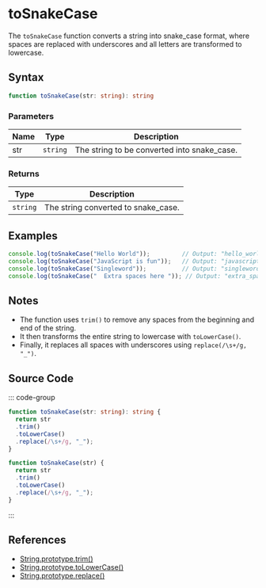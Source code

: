 # toSnakeCase

The `toSnakeCase` function converts a string into snake_case format, where spaces are replaced with underscores and all letters are transformed to lowercase.

## Syntax

```typescript
function toSnakeCase(str: string): string
```

### Parameters

| Name  | Type     | Description                                          |
|-------|----------|----------------------------------------------------|
| str   | `string` | The string to be converted into snake_case.        |

### Returns

| Type    | Description                                      |
|---------|------------------------------------------------|
| `string` | The string converted to snake_case.             |

## Examples

```typescript
console.log(toSnakeCase("Hello World"));         // Output: "hello_world"
console.log(toSnakeCase("JavaScript is fun"));   // Output: "javascript_is_fun"
console.log(toSnakeCase("Singleword"));          // Output: "singleword"
console.log(toSnakeCase("  Extra spaces here ")); // Output: "extra_spaces_here"
```

## Notes

- The function uses `trim()` to remove any spaces from the beginning and end of the string.
- It then transforms the entire string to lowercase with `toLowerCase()`.
- Finally, it replaces all spaces with underscores using `replace(/\s+/g, "_")`.

## Source Code

::: code-group
```typescript
function toSnakeCase(str: string): string {
  return str
  .trim()
  .toLowerCase()
  .replace(/\s+/g, "_");
}
```

```javascript
function toSnakeCase(str) {
  return str
  .trim()
  .toLowerCase()
  .replace(/\s+/g, "_");
}
```
::: 

## References

- [String.prototype.trim()](https://developer.mozilla.org/en-US/docs/Web/JavaScript/Reference/Global_Objects/String/trim)
- [String.prototype.toLowerCase()](https://developer.mozilla.org/en-US/docs/Web/JavaScript/Reference/Global_Objects/String/toLowerCase)
- [String.prototype.replace()](https://developer.mozilla.org/en-US/docs/Web/JavaScript/Reference/Global_Objects/String/replace)